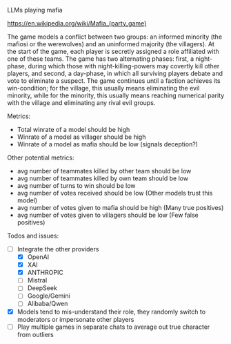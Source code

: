LLMs playing mafia

https://en.wikipedia.org/wiki/Mafia_(party_game)

The game models a conflict between two groups: an informed minority (the mafiosi or the werewolves) and an uninformed majority (the villagers). At the start of the game, each player is secretly assigned a role affiliated with one of these teams. The game has two alternating phases: first, a night-phase, during which those with night-killing-powers may covertly kill other players, and second, a day-phase, in which all surviving players debate and vote to eliminate a suspect. The game continues until a faction achieves its win-condition; for the village, this usually means eliminating the evil minority, while for the minority, this usually means reaching numerical parity with the village and eliminating any rival evil groups.

Metrics:
- Total winrate of a model should be high
- Winrate of a model as villager should be high
- Winrate of a model as mafia should be low (signals deception?)

Other potential metrics:
- avg number of teammates killed by other team should be low
- avg number of teammates killed by own team should be low
- avg number of turns to win should be low
- avg number of votes received should be low (Other models trust this model)
- avg number of votes given to mafia should be high (Many true positives)
- avg number of votes given to villagers should be low (Few false positives)

Todos and issues:
- [ ] Integrate the other providers
    - [x] OpenAI
    - [x] XAI
    - [x] ANTHROPIC
    - [ ] Mistral
    - [ ] DeepSeek
    - [ ] Google/Gemini
    - [ ] Alibaba/Qwen
- [x] Models tend to mis-understand their role, they randomly switch to moderators or impersonate other players
- [ ] Play multiple games in separate chats to average out true character from outliers